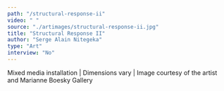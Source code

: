 ```yaml
---
path: "/structural-response-ii"
video: " "
source: "./artimages/structural-response-ii.jpg"
title: "Structural Response II"
author: "Serge Alain Nitegeka"
type: "Art"
interview: "No"
---
```


Mixed media installation | Dimensions vary | Image courtesy of the artist and Marianne Boesky Gallery
